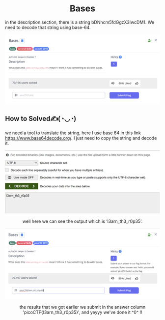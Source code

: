 <h1 align="center">Bases</h1>

in the description section, there is a string bDNhcm5fdGgzX3IwcDM1. We need to decode that string using base-64. 


![alt text](/images/Bases.png)

## How to Solved✍️(◔◡◔)

we need a tool to translate the string, here I use base 64 in this link https://www.base64decode.org/. I just need to copy the string and decode it.

![alt text](/images/Base64.png)
<p align="center">
well here we can see the output which is ‘l3arn_th3_r0p35’.
</p>

![alt text](/images/submit-flag.png)
<p align="center"> the results that we got earlier we submit in the answer column 'picoCTF{l3arn_th3_r0p35}', and yeyyy we've done it ^0^ !!
</p>